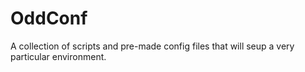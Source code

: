 # OddConf
A collection of scripts and pre-made config files that will seup a very particular environment.

